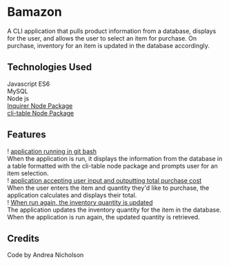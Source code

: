 # Bamazon

A CLI application that pulls product information from a database, displays for the user, and allows the user to select an item for purchase. On purchase, inventory for an item is updated in the database accordingly.

## Technologies Used

Javascript ES6  
MySQL  
Node js  
[Inquirer Node Package](https://www.npmjs.com/package/inquirer)  
[cli-table Node Package](https://www.npmjs.com/package/cli-table)

## Features

! [application running in git bash](images/1.png)  
When the application is run, it displays the information from the database in a table formatted with the cli-table node package and prompts user for an item selection.  
! [application accepting user input and outputting total purchase cost](images/2.png)  
When the user enters the item and quantity they'd like to purchase, the application calculates and displays their total.  
! [When run again, the inventory quantity is updated](images/3.png)  
The application updates the inventory quantity for the item in the database. When the application is run again, the updated quantity is retrieved.

## Credits

Code by Andrea Nicholson
